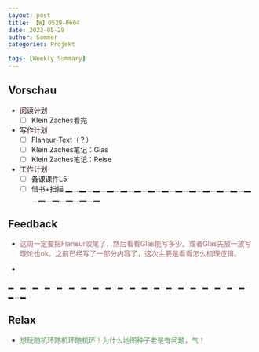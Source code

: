```yaml
---
layout: post
title: 【W】0529-0604
date: 2023-05-29
author: Sommer
categories: Projekt

tags: [Weekly Summary]
--- 
```


## Vorschau

- <font style="background:#fcf2f4">阅读计划</font>
  - [ ] Klein Zaches看完
- <font style="background:#fcf2f4">写作计划</font>
  - [ ] Flaneur-Text（？）
  - [ ] Klein Zaches笔记：Glas
  - [ ] Klein Zaches笔记：Reise
- <font style="background:#fcf2f4">工作计划</font>
  - [ ] 备课课件L5
  - [ ] 借书+扫描
▂﹍▂﹍▂﹍▂﹍▂﹍▂﹍▂﹍▂﹍▂﹍▂﹍▂﹍▂﹍▂﹍▂﹍▂﹍▂﹍▂﹍▂﹍▂

## Feedback

- <font style="color:#a66870">这周一定要把Flaneur收尾了，然后看看Glas能写多少。或者Glas先放一放写理论也ok。之前已经写了一部分内容了，这次主要是看看怎么梳理逻辑。</font>

- <font style="color:#a66870"></font>

▂﹍▂﹍▂﹍▂﹍▂﹍▂﹍▂﹍▂﹍▂﹍▂﹍▂﹍▂﹍▂﹍▂﹍▂﹍▂﹍▂﹍▂﹍▂﹍▂﹍▂﹍▂

## Relax

- <font style="color:#56925A">想玩随机环随机环随机环！为什么地图种子老是有问题，气！</font><br>
